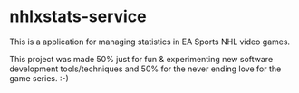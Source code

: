 # nhlxstats-service
This is a application for managing statistics in EA Sports NHL video games.

This project was made 50% just for fun & experimenting new software development tools/techniques and 50% for the never ending love for the game series. :-)

